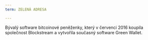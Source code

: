 ```yaml
---
term: ZELENÁ ADRESA

---
```

Bývalý software bitcoinové peněženky, který v červenci 2016 koupila společnost Blockstream a vytvořila současný software Green Wallet.